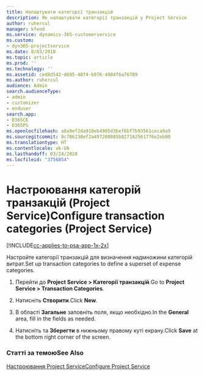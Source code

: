 ```yaml
---
title: Налаштувати категорії транзакцій
description: Як налаштувати категорії транзакцій у Project Service
author: ruhercul
manager: kfend
ms.service: dynamics-365-customerservice
ms.custom:
- dyn365-projectservice
ms.date: 8/03/2018
ms.topic: article
ms.prod: ''
ms.technology: ''
ms.assetid: ced8d542-d695-48f4-b976-4984f6a76789
ms.author: ruhercul
audience: Admin
search.audienceType:
- admin
- customizer
- enduser
search.app:
- D365CE
- D365PS
ms.openlocfilehash: a8a9ef2da918eb4905d3bef6bf7b93561ceca9a9
ms.sourcegitcommit: 8c786230ef2a497280885b827162561776e2eb00
ms.translationtype: HT
ms.contentlocale: uk-UA
ms.lasthandoff: 03/24/2020
ms.locfileid: "3756854"
---
```

# <a name="configure-transaction-categories-project-service"></a><span data-ttu-id="b34b9-103">Настроювання категорій транзакцій (Project Service)</span><span class="sxs-lookup"><span data-stu-id="b34b9-103">Configure transaction categories (Project Service)</span></span>

[!INCLUDE[cc-applies-to-psa-app-1x-2x](../includes/cc-applies-to-psa-app-1x-2x.md)]

<span data-ttu-id="b34b9-104">Настройте категорії транзакцій для визначення надмножини категорій витрат.</span><span class="sxs-lookup"><span data-stu-id="b34b9-104">Set up transaction categories to define a superset of expense categories.</span></span>  
  
1.  <span data-ttu-id="b34b9-105">Перейти до **Project Service > Категорії транзакцій**.</span><span class="sxs-lookup"><span data-stu-id="b34b9-105">Go to **Project Service > Transaction Categories**.</span></span>  
  
2.  <span data-ttu-id="b34b9-106">Натисніть **Створити**.</span><span class="sxs-lookup"><span data-stu-id="b34b9-106">Click **New**.</span></span>  
  
3.  <span data-ttu-id="b34b9-107">В області **Загальне** заповніть поля, якщо необхідно.</span><span class="sxs-lookup"><span data-stu-id="b34b9-107">In the **General** area, fill in the fields as needed.</span></span>  
  
4.  <span data-ttu-id="b34b9-108">Натисніть та **Зберегти** в нижньому правому куті екрану.</span><span class="sxs-lookup"><span data-stu-id="b34b9-108">Click **Save** at the bottom right corner of the screen.</span></span>  
  
### <a name="see-also"></a><span data-ttu-id="b34b9-109">Статті за темою</span><span class="sxs-lookup"><span data-stu-id="b34b9-109">See Also</span></span>  
 [<span data-ttu-id="b34b9-110">Настроювання Project Service</span><span class="sxs-lookup"><span data-stu-id="b34b9-110">Configure Project Service</span></span>](../project-service/configure.md)
